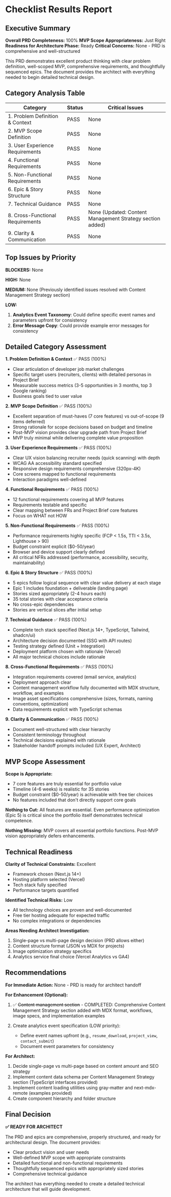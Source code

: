 # Checklist Results Report

## Executive Summary

**Overall PRD Completeness:** 100%
**MVP Scope Appropriateness:** Just Right
**Readiness for Architecture Phase:** Ready
**Critical Concerns:** None - PRD is comprehensive and well-structured

This PRD demonstrates excellent product thinking with clear problem definition, well-scoped MVP, comprehensive requirements, and thoughtfully sequenced epics. The document provides the architect with everything needed to begin detailed technical design.

## Category Analysis Table

| Category                         | Status  | Critical Issues |
| -------------------------------- | ------- | --------------- |
| 1. Problem Definition & Context  | PASS    | None            |
| 2. MVP Scope Definition          | PASS    | None            |
| 3. User Experience Requirements  | PASS    | None            |
| 4. Functional Requirements       | PASS    | None            |
| 5. Non-Functional Requirements   | PASS    | None            |
| 6. Epic & Story Structure        | PASS    | None            |
| 7. Technical Guidance            | PASS    | None            |
| 8. Cross-Functional Requirements | PASS    | None (Updated: Content Management Strategy section added) |
| 9. Clarity & Communication       | PASS    | None            |

## Top Issues by Priority

**BLOCKERS:** None

**HIGH:** None

**MEDIUM:** None (Previously identified issues resolved with Content Management Strategy section)

**LOW:**
1. **Analytics Event Taxonomy**: Could define specific event names and parameters upfront for consistency
2. **Error Message Copy**: Could provide example error messages for consistency

## Detailed Category Assessment

**1. Problem Definition & Context** ✅ PASS (100%)
- Clear articulation of developer job market challenges
- Specific target users (recruiters, clients) with detailed personas in Project Brief
- Measurable success metrics (3-5 opportunities in 3 months, top 3 Google ranking)
- Business goals tied to user value

**2. MVP Scope Definition** ✅ PASS (100%)
- Excellent separation of must-haves (7 core features) vs out-of-scope (9 items deferred)
- Strong rationale for scope decisions based on budget and timeline
- Post-MVP vision provides clear upgrade path from Project Brief
- MVP truly minimal while delivering complete value proposition

**3. User Experience Requirements** ✅ PASS (100%)
- Clear UX vision balancing recruiter needs (quick scanning) with depth
- WCAG AA accessibility standard specified
- Responsive design requirements comprehensive (320px-4K)
- Core screens mapped to functional requirements
- Interaction paradigms well-defined

**4. Functional Requirements** ✅ PASS (100%)
- 12 functional requirements covering all MVP features
- Requirements testable and specific
- Clear mapping between FRs and Project Brief core features
- Focus on WHAT not HOW

**5. Non-Functional Requirements** ✅ PASS (100%)
- Performance requirements highly specific (FCP < 1.5s, TTI < 3.5s, Lighthouse > 90)
- Budget constraint explicit ($0-50/year)
- Browser and device support clearly defined
- All critical NFRs addressed (performance, accessibility, security, maintainability)

**6. Epic & Story Structure** ✅ PASS (100%)
- 5 epics follow logical sequence with clear value delivery at each stage
- Epic 1 includes foundation + deliverable (landing page)
- Stories sized appropriately (2-4 hours each)
- 35 total stories with clear acceptance criteria
- No cross-epic dependencies
- Stories are vertical slices after initial setup

**7. Technical Guidance** ✅ PASS (100%)
- Complete tech stack specified (Next.js 14+, TypeScript, Tailwind, shadcn/ui)
- Architecture decision documented (SSG with API routes)
- Testing strategy defined (Unit + Integration)
- Deployment platform chosen with rationale (Vercel)
- All major technical choices include rationale

**8. Cross-Functional Requirements** ✅ PASS (100%)
- Integration requirements covered (email service, analytics)
- Deployment approach clear
- Content management workflow fully documented with MDX structure, workflow, and examples
- Image asset specifications comprehensive (sizes, formats, naming conventions, optimization)
- Data requirements explicit with TypeScript schemas

**9. Clarity & Communication** ✅ PASS (100%)
- Document well-structured with clear hierarchy
- Consistent terminology throughout
- Technical decisions explained with rationale
- Stakeholder handoff prompts included (UX Expert, Architect)

## MVP Scope Assessment

**Scope is Appropriate:**
- 7 core features are truly essential for portfolio value
- Timeline (4-6 weeks) is realistic for 35 stories
- Budget constraint ($0-50/year) is achievable with free tier choices
- No features included that don't directly support core goals

**Nothing to Cut:**
All features are essential. Even performance optimization (Epic 5) is critical since the portfolio itself demonstrates technical competence.

**Nothing Missing:**
MVP covers all essential portfolio functions. Post-MVP vision appropriately defers enhancements.

## Technical Readiness

**Clarity of Technical Constraints:** Excellent
- Framework chosen (Next.js 14+)
- Hosting platform selected (Vercel)
- Tech stack fully specified
- Performance targets quantified

**Identified Technical Risks:** Low
- All technology choices are proven and well-documented
- Free tier hosting adequate for expected traffic
- No complex integrations or dependencies

**Areas Needing Architect Investigation:**
1. Single-page vs multi-page design decision (PRD allows either)
2. Content structure format (JSON vs MDX for projects)
3. Image optimization strategy specifics
4. Analytics service final choice (Vercel Analytics vs GA4)

## Recommendations

**For Immediate Action:** None - PRD is ready for architect handoff

**For Enhancement (Optional):**
1. ✅ ~~Content management section~~ - COMPLETED: Comprehensive Content Management Strategy section added with MDX format, workflows, image specs, and implementation examples

2. Create analytics event specification (LOW priority):
   - Define event names upfront (e.g., `resume_download`, `project_view`, `contact_submit`)
   - Document event parameters for consistency

**For Architect:**
1. Decide single-page vs multi-page based on content amount and SEO strategy
2. Implement content data schema per Content Management Strategy section (TypeScript interfaces provided)
3. Implement content loading utilities using gray-matter and next-mdx-remote (examples provided)
4. Create component hierarchy and folder structure

## Final Decision

**✅ READY FOR ARCHITECT**

The PRD and epics are comprehensive, properly structured, and ready for architectural design. The document provides:
- Clear product vision and user needs
- Well-defined MVP scope with appropriate constraints
- Detailed functional and non-functional requirements
- Thoughtfully sequenced epics with appropriately sized stories
- Comprehensive technical guidance

The architect has everything needed to create a detailed technical architecture that will guide development.
